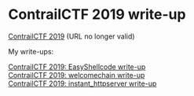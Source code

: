 # ContrailCTF 2019 write-up

[ContrailCTF 2019](http://3percent.blue/) (URL no longer valid)

My write-ups:  

[ContrailCTF 2019: EasyShellcode write-up](https://ypl.coffee/easyshellcode/)  
[ContrailCTF 2019: welcomechain write-up](https://ypl.coffee/welcomechain/)  
[ContrailCTF 2019: instant_httpserver write-up](https://ypl.coffee/instant-httpserver/)
